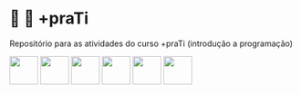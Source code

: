 # :rocket: :construction: +praTi
Repositório para as atividades do curso +praTi (introdução a programação)


<img src="https://cdn.jsdelivr.net/gh/devicons/devicon/icons/html5/html5-original-wordmark.svg" width="50" height="50" />  <img src="https://cdn.jsdelivr.net/gh/devicons/devicon/icons/css3/css3-original-wordmark.svg" width="50" height="50"  />  <img src="https://cdn.jsdelivr.net/gh/devicons/devicon/icons/php/php-original.svg" width="50" height="50" />  <img src="https://cdn.jsdelivr.net/gh/devicons/devicon/icons/vscode/vscode-original.svg" width="50" height="50" />  <img src="https://cdn.jsdelivr.net/gh/devicons/devicon/icons/git/git-original.svg" width="50" height="50" />  <img src="https://cdn.jsdelivr.net/gh/devicons/devicon/icons/github/github-original.svg" width="50" height="50" />
